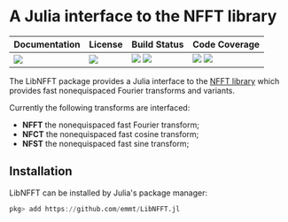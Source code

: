 # A Julia interface to the NFFT library

| **Documentation**               | **License**                     | **Build Status**                                                | **Code Coverage**                                                   |
|:--------------------------------|:--------------------------------|:----------------------------------------------------------------|:--------------------------------------------------------------------|
| [![][doc-dev-img]][doc-dev-url] | [![][license-img]][license-url] | [![][travis-img]][travis-url] [![][appveyor-img]][appveyor-url] | [![][coveralls-img]][coveralls-url] [![][codecov-img]][codecov-url] |

The LibNFFT package provides a Julia interface to the [NFFT library][nfft-url]
which provides fast nonequispaced Fourier transforms and variants.

Currently the following transforms are interfaced:

- **NFFT** the nonequispaced fast Fourier transform;
- **NFCT** the nonequispaced fast cosine transform;
- **NFST** the nonequispaced fast sine transform;


## Installation

LibNFFT can be installed by Julia's package manager:

```julia
pkg> add https://github.com/emmt/LibNFFT.jl
```

[doc-stable-img]: https://img.shields.io/badge/docs-stable-blue.svg
[doc-stable-url]: https://emmt.github.io/LibNFFT.jl/stable

[doc-dev-img]: https://img.shields.io/badge/docs-dev-blue.svg
[doc-dev-url]: https://emmt.github.io/LibNFFT.jl/dev

[license-url]: ./LICENSE.md
[license-img]: http://img.shields.io/badge/license-MIT-brightgreen.svg?style=flat

[travis-img]: https://travis-ci.org/emmt/LibNFFT.jl.svg?branch=master
[travis-url]: https://travis-ci.org/emmt/LibNFFT.jl

[appveyor-img]: https://ci.appveyor.com/api/projects/status/github/emmt/LibNFFT.jl?branch=master
[appveyor-url]: https://ci.appveyor.com/project/emmt/LibNFFT-jl/branch/master

[coveralls-img]: https://coveralls.io/repos/emmt/LibNFFT.jl/badge.svg?branch=master&service=github
[coveralls-url]: https://coveralls.io/github/emmt/LibNFFT.jl?branch=master

[codecov-img]: http://codecov.io/github/emmt/LibNFFT.jl/coverage.svg?branch=master
[codecov-url]: http://codecov.io/github/emmt/LibNFFT.jl?branch=master

[nfft-url]: http://www-user.tu-chemnitz.de/~potts/nfft/
